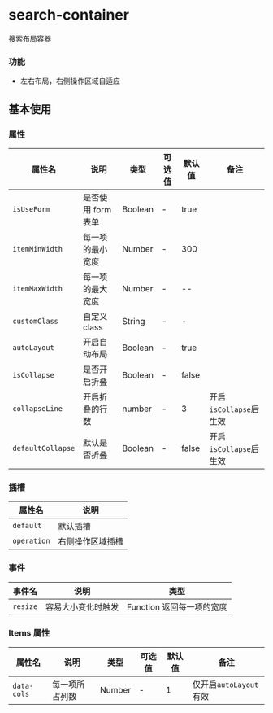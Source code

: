 <!--
 * @Description: 模块名称
 * @Author: ym
 * @Date: 2023-05-10 10:28:54
 * @LastEditTime: 2024-03-20 13:27:01
-->

# search-container

搜索布局容器

### 功能

- 左右布局，右侧操作区域自适应

## 基本使用

<demo src="./basic.vue"></demo>

### 属性

| 属性名            | 说明               | 类型    | 可选值 | 默认值 | 备注                    |
| ----------------- | ------------------ | ------- | ------ | ------ | ----------------------- |
| `isUseForm`       | 是否使用 form 表单 | Boolean | -      | true   |                         |
| `itemMinWidth`    | 每一项的最小宽度   | Number  | -      | 300    |                         |
| `itemMaxWidth`    | 每一项的最大宽度   | Number  | -      | --     |                         |
| `customClass`     | 自定义 class       | String  | -      | -      |                         |
| `autoLayout`      | 开启自动布局       | Boolean | -      | true   |                         |
| `isCollapse`      | 是否开启折叠       | Boolean | -      | false  |                         |
| `collapseLine`    | 开启折叠的行数     | number  | -      | 3      | 开启 `isCollapse`后生效 |
| `defaultCollapse` | 默认是否折叠       | Boolean | -      | false  | 开启 `isCollapse`后生效 |

### 插槽

| 属性名      | 说明             |
| ----------- | ---------------- |
| `default`   | 默认插槽         |
| `operation` | 右侧操作区域插槽 |

### 事件

| 事件名   | 说明               | 类型                      |
| -------- | ------------------ | ------------------------- |
| `resize` | 容易大小变化时触发 | Function 返回每一项的宽度 |

### Items 属性

| 属性名      | 说明           | 类型   | 可选值 | 默认值 | 备注                   |
| ----------- | -------------- | ------ | ------ | ------ | ---------------------- |
| `data-cols` | 每一项所占列数 | Number | -      | 1      | 仅开启`autoLayout`有效 |
